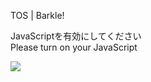 TOS | Barkle!

JavaScriptを有効にしてください  
Please turn on your JavaScript

![](/static-assets/splash.png?1726642594367)